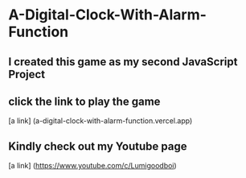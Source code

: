 # A-Digital-Clock-With-Alarm-Function
## I created this game as my second JavaScript Project
## click the link to play the game
[a link] (a-digital-clock-with-alarm-function.vercel.app)
## Kindly check out my Youtube page
[a link] (https://www.youtube.com/c/Lumigoodboi)
